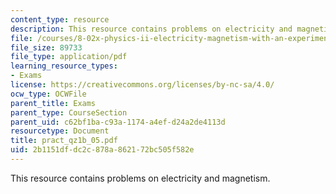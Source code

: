 ```yaml
---
content_type: resource
description: This resource contains problems on electricity and magnetism.
file: /courses/8-02x-physics-ii-electricity-magnetism-with-an-experimental-focus-spring-2005/2b1151dfdc2c878a862172bc505f582e_pract_qz1b_05.pdf
file_size: 89733
file_type: application/pdf
learning_resource_types:
- Exams
license: https://creativecommons.org/licenses/by-nc-sa/4.0/
ocw_type: OCWFile
parent_title: Exams
parent_type: CourseSection
parent_uid: c62bf1ba-c93a-1174-a4ef-d24a2de4113d
resourcetype: Document
title: pract_qz1b_05.pdf
uid: 2b1151df-dc2c-878a-8621-72bc505f582e
---
```

This resource contains problems on electricity and magnetism.